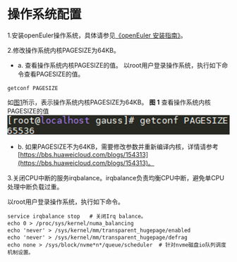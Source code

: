 # 操作系统配置<a name="ZH-CN_TOPIC_0263913267"></a>

1.安装openEuler操作系统，具体请参见[《openEuler 安装指南》](https://openeuler.org/zh/docs/20.03_LTS/docs/InstallationGuide/InstallationGuide.html)。

2.修改操作系统内核PAGESIZE为64KB。

- a. 查看操作系统内核PAGESIZE的值。
以root用户登录操作系统，执行如下命令查看PAGESIZE的值。
```
getconf PAGESIZE
```
如[图1](#fig1277156123020)所示，表示操作系统内核PAGESIZE为64KB。
**图 1**  查看操作系统内核PAGESIZE的值<a name="fig1277156123020"></a>  
![](figures/View-the-value-of-the-operating-system-kernel-PAGESIZE.png "查看操作系统内核PAGESIZE的值")

- b. 如果PAGESIZE不为64KB，需要修改参数并重新编译内核，详情请参考[https://bbs.huaweicloud.com/blogs/154313](https://bbs.huaweicloud.com/blogs/154313)。

3.关闭CPU中断的服务irqbalance。irqbalance负责均衡CPU中断，避免单CPU处理中断负载过重。

以root用户登录操作系统，执行如下命令。

```
service irqbalance stop   # 关闭Irq balance。
echo 0 > /proc/sys/kernel/numa_balancing    
echo 'never' > /sys/kernel/mm/transparent_hugepage/enabled 
echo 'never' > /sys/kernel/mm/transparent_hugepage/defrag 
echo none > /sys/block/nvme*n*/queue/scheduler  # 针对nvme磁盘io队列调度机制设置。
```


